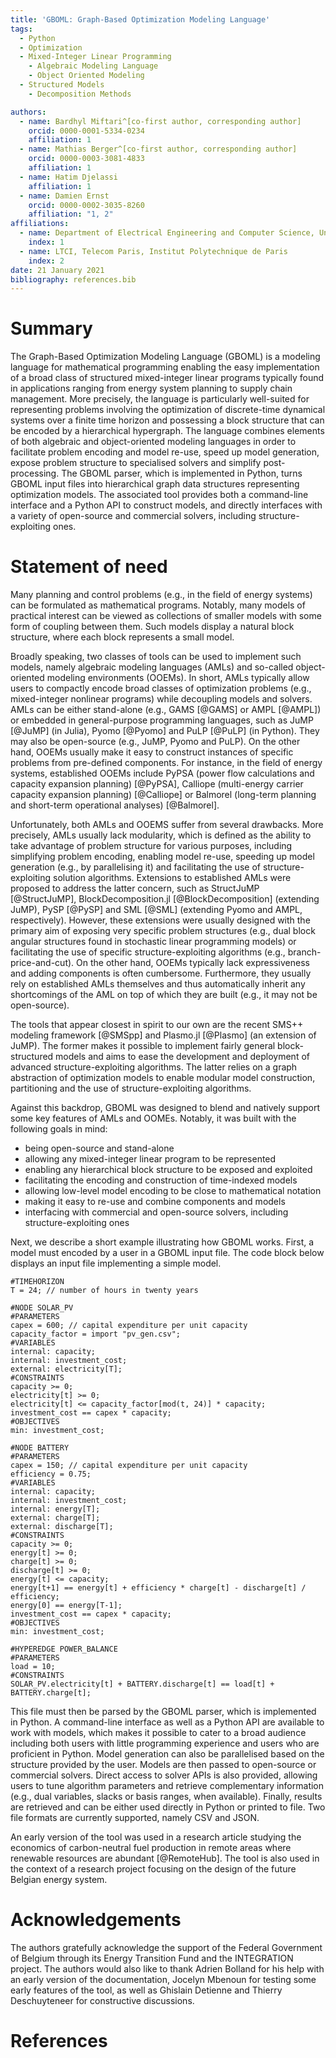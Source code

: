 ```yaml
---
title: 'GBOML: Graph-Based Optimization Modeling Language'
tags:
  - Python
  - Optimization
  - Mixed-Integer Linear Programming
	- Algebraic Modeling Language
	- Object Oriented Modeling
  - Structured Models
	- Decomposition Methods

authors:
  - name: Bardhyl Miftari^[co-first author, corresponding author]
    orcid: 0000-0001-5334-0234
    affiliation: 1
  - name: Mathias Berger^[co-first author, corresponding author]
    orcid: 0000-0003-3081-4833
    affiliation: 1
  - name: Hatim Djelassi
    affiliation: 1
  - name: Damien Ernst
    orcid: 0000-0002-3035-8260
    affiliation: "1, 2"
affiliations:
  - name: Department of Electrical Engineering and Computer Science, University of Liège
    index: 1
  - name: LTCI, Telecom Paris, Institut Polytechnique de Paris
    index: 2
date: 21 January 2021
bibliography: references.bib
---
```


# Summary

The Graph-Based Optimization Modeling Language (GBOML) is a modeling language for mathematical programming enabling the easy implementation of a broad class of structured mixed-integer linear programs typically found in applications ranging from energy system planning to supply chain management. More precisely, the language is particularly well-suited for representing problems involving the optimization of discrete-time dynamical systems over a finite time horizon and possessing a block structure that can be encoded by a hierarchical hypergraph. The language combines elements of both algebraic and object-oriented modeling languages in order to facilitate problem encoding and model re-use, speed up model generation, expose problem structure to specialised solvers and simplify post-processing. The GBOML parser, which is implemented in Python, turns GBOML input files into hierarchical graph data structures representing optimization models. The associated tool provides both a command-line interface and a Python API to construct models, and directly interfaces with a variety of open-source and commercial solvers, including structure-exploiting ones.

# Statement of need

Many planning and control problems (e.g., in the field of energy systems) can be formulated as mathematical programs. Notably, many models of practical interest can be viewed as collections of smaller models with some form of coupling between them. Such models display a natural block structure, where each block represents a small model.

Broadly speaking, two classes of tools can be used to implement such models, namely algebraic modeling languages (AMLs) and so-called object-oriented modeling environments (OOEMs). In short, AMLs typically allow users to compactly encode broad classes of optimization problems (e.g., mixed-integer nonlinear programs) while decoupling models and solvers. AMLs can be either stand-alone (e.g., GAMS [@GAMS] or AMPL [@AMPL]) or embedded in general-purpose programming languages, such as JuMP [@JuMP] (in Julia), Pyomo [@Pyomo] and PuLP [@PuLP] (in Python). They may also be open-source (e.g., JuMP, Pyomo and PuLP). On the other hand, OOEMs usually make it easy to construct instances of specific problems from pre-defined components. For instance, in the field of energy systems, established OOEMs include PyPSA (power flow calculations and capacity expansion planning) [@PyPSA], Calliope (multi-energy carrier capacity expansion planning) [@Calliope] or Balmorel (long-term planning and short-term operational analyses) [@Balmorel].

Unfortunately, both AMLs and OOEMS suffer from several drawbacks. More precisely, AMLs usually lack modularity, which is defined as the ability to take advantage of problem structure for various purposes, including simplifying problem encoding, enabling model re-use, speeding up model generation (e.g., by parallelising it) and facilitating the use of structure-exploiting solution algorithms. Extensions to established AMLs were proposed to address the latter concern, such as StructJuMP [@StructJuMP], BlockDecomposition.jl [@BlockDecomposition] (extending JuMP), PySP [@PySP] and SML [@SML] (extending Pyomo and AMPL, respectively). However, these extensions were usually designed with the primary aim of exposing very specific problem structures (e.g., dual block angular structures found in stochastic linear  programming models) or facilitating the use of specific structure-exploiting algorithms (e.g., branch-price-and-cut). On the other hand, OOEMs typically lack expressiveness and adding components is often cumbersome. Furthermore, they usually rely on established AMLs themselves and thus automatically inherit any shortcomings of the AML on top of which they are built (e.g., it may not be open-source).

The tools that appear closest in spirit to our own are the recent SMS++ modeling framework [@SMSpp] and Plasmo.jl [@Plasmo] (an extension of JuMP). The former makes it possible to implement fairly general block-structured models and aims to ease the development and deployment of advanced structure-exploiting algorithms. The latter relies on a graph abstraction of optimization models to enable modular model construction, partitioning and the use of structure-exploiting algorithms.

Against this backdrop, GBOML was designed to blend and natively support some key features of AMLs and OOMEs. Notably, it was built with the following goals in mind:

- being open-source and stand-alone
- allowing any mixed-integer linear program to be represented
- enabling any hierarchical block structure to be exposed and exploited
- facilitating the encoding and construction of time-indexed models
- allowing low-level model encoding to be close to mathematical notation
- making it easy to re-use and combine components and models
- interfacing with commercial and open-source solvers, including structure-exploiting ones

Next, we describe a short example illustrating how GBOML works. First, a model must encoded by a user in a GBOML input file. The code block below displays an input file implementing a simple model.

	#TIMEHORIZON
	T = 24; // number of hours in twenty years

	#NODE SOLAR_PV
	#PARAMETERS
	capex = 600; // capital expenditure per unit capacity
	capacity_factor = import "pv_gen.csv";
	#VARIABLES
	internal: capacity;
	internal: investment_cost;
	external: electricity[T];
	#CONSTRAINTS
	capacity >= 0;
	electricity[t] >= 0;
	electricity[t] <= capacity_factor[mod(t, 24)] * capacity;
	investment_cost == capex * capacity;
	#OBJECTIVES
	min: investment_cost;

	#NODE BATTERY
	#PARAMETERS
	capex = 150; // capital expenditure per unit capacity
	efficiency = 0.75;
	#VARIABLES
	internal: capacity;
	internal: investment_cost;
	internal: energy[T];
	external: charge[T];
	external: discharge[T];
	#CONSTRAINTS
	capacity >= 0;
	energy[t] >= 0;
	charge[t] >= 0;
	discharge[t] >= 0;
	energy[t] <= capacity;
	energy[t+1] == energy[t] + efficiency * charge[t] - discharge[t] / efficiency;
	energy[0] == energy[T-1];
	investment_cost == capex * capacity;
	#OBJECTIVES
	min: investment_cost;

	#HYPEREDGE POWER_BALANCE
	#PARAMETERS
	load = 10;
	#CONSTRAINTS
	SOLAR_PV.electricity[t] + BATTERY.discharge[t] == load[t] + BATTERY.charge[t];

This file must then be parsed by the GBOML parser, which is implemented in Python. A command-line interface as well as a Python API are available to work with models, which makes it possible to cater to a broad audience including both users with little programming experience and users who are proficient in Python. Model generation can also be parallelised based on the structure provided by the user. Models are then passed to open-source or commercial solvers. Direct access to solver APIs is also provided, allowing users to tune algorithm parameters and retrieve complementary information (e.g., dual variables, slacks or basis ranges, when available). Finally, results are retrieved and can be either used directly in Python or printed to file. Two file formats are currently supported, namely CSV and JSON.

An early version of the tool was used in a research article studying the economics of carbon-neutral fuel production in remote areas where renewable resources are abundant [@RemoteHub]. The tool is also used in the context of a research project focusing on the design of the future Belgian energy system.

# Acknowledgements

The authors gratefully acknowledge the support of the Federal Government of Belgium through its Energy Transition Fund and the INTEGRATION project. The authors would also like to thank Adrien Bolland for his help with an early version of the documentation, Jocelyn Mbenoun for testing some early features of the tool, as well as Ghislain Detienne and Thierry Deschuyteneer for constructive discussions.

# References
